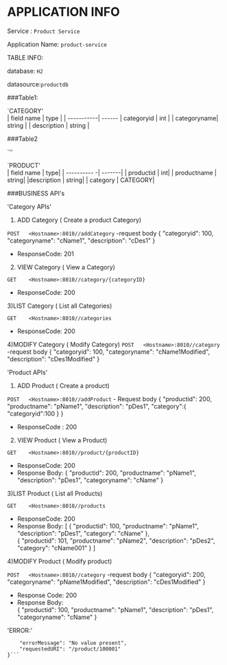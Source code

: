 # APPLICATION INFO

Service : `Product Service`

Application Name: `product-service`

TABLE INFO:

database: `H2`

datasource:`productdb`
                    
###Table1: 

`CATEGORY'                 
| field name  | type | 
| -----------| ------
| categoryid  | int | 
| categoryname| string | 
| description | string | 

###Table2

 `''  

`PRODUCT'                 
| field name  | type| 
| ---------- -| -------| 
| productid   | int| 
| productname | string| 
|description | string| 
| category   |  CATEGORY| 


###BUSINESS API's

'Category APIs'

1) ADD Category ( Create a product Category)

`POST 	<Hostname>:8010//addCategory`
    -request body 	{
		"categoryid": 100,
		"categoryname": "cName1",
		"description": "cDes1"
	}
- ResponseCode: 201
	


2) VIEW Category ( View a Category)

`GET 	<Hostname>:8010//category/{categoryID}`
- ResponseCode: 200


3)LIST Category ( List all Categories)

`GET 	<Hostname>:8010//categories`
- ResponseCode: 200


4)MODIFY Category ( Modify Category)
`POST 	<Hostname>:8010//category`
    -request body 	{
		"categoryid": 100,
		"categoryname": "cName1Modified",
		"description": "cDes1Modified"
	}


'Product APIs'

1) ADD Product ( Create a product)

`POST 	<Hostname>:8010//addProduct`
	- Request body 	{
		"productid": 200,
		"productname": "pName1",
		"description": "pDes1",
		"category":{
		    "categoryid":100
		}
	}
- ResponseCode : 200


2) VIEW Product ( View a Product)

`GET 	<Hostname>:8010//product/{productID}`
- ResponseCode: 200
- Response Body:
{
		"productid": 200,
		"productname": "pName1",
		"description": "pDes1",
		"categoryname": "cName"
}


3)LIST Product ( List all Products)

`GET 	<Hostname>:8010//products`
- ResponseCode: 200
- Response Body:
[
    {
		"productid": 100,
		"productname": "pName1",
		"description": "pDes1",
		"category": "cName"
	},   
	{
		"productid": 101,
		"productname": "pName2",
		"description": "pDes2",
		"category": "cName001"
	}
    ]


4)MODIFY Product ( Modify product)

`POST 	<Hostname>:8010//category`
    -request body 	{
		"categoryid": 200,
		"categoryname": "pName1Modified",
		"description": "cDes1Modified"
	}
- Response Code: 200
- Response Body:  
        {
		"productid": 100,
		"productname": "pName1",
		"description": "pDes1",
		"categoryname": "cName"
		}


'ERROR:'
```{
    "errorMessage": "No value present",
    "requestedURI": "/product/100001"
}```
